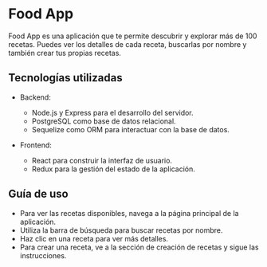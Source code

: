 # Food App

Food App es una aplicación que te permite descubrir y explorar más de 100 recetas. Puedes ver los detalles de cada receta, buscarlas por nombre y también crear tus propias recetas.

## Tecnologías utilizadas

- Backend:
  - Node.js y Express para el desarrollo del servidor.
  - PostgreSQL como base de datos relacional.
  - Sequelize como ORM para interactuar con la base de datos.

- Frontend:
  - React para construir la interfaz de usuario.
  - Redux para la gestión del estado de la aplicación.

## Guía de uso

- Para ver las recetas disponibles, navega a la página principal de la aplicación.
- Utiliza la barra de búsqueda para buscar recetas por nombre.
- Haz clic en una receta para ver más detalles.
- Para crear una receta, ve a la sección de creación de recetas y sigue las instrucciones.

